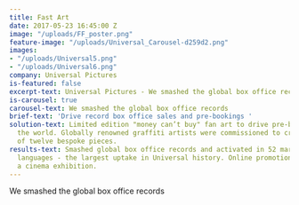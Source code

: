 ```yaml
---
title: Fast Art
date: 2017-05-23 16:45:00 Z
image: "/uploads/FF_poster.png"
feature-image: "/uploads/Universal_Carousel-d259d2.png"
images:
- "/uploads/Universal5.png"
- "/uploads/Universal6.png"
company: Universal Pictures
is-featured: false
excerpt-text: Universal Pictures - We smashed the global box office records
is-carousel: true
carousel-text: We smashed the global box office records
brief-text: 'Drive record box office sales and pre-bookings '
solution-text: Limited edition "money can’t buy" fan art to drive pre-bookings around
  the world. Globally renowned graffiti artists were commissioned to create a collection
  of twelve bespoke pieces.
results-text: Smashed global box office records and activated in 52 markets with 37
  languages - the largest uptake in Universal history. Online promotions included
  a cinema exhibition.
---
```


We smashed the global box office records